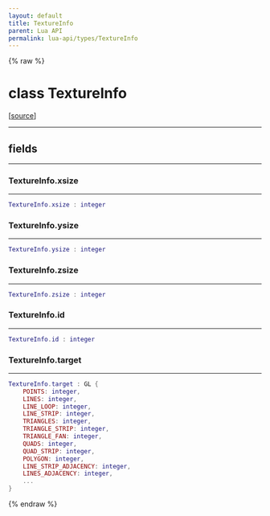 ```yaml
---
layout: default
title: TextureInfo
parent: Lua API
permalink: lua-api/types/TextureInfo
---
```


{% raw %}

# class TextureInfo





[<a href="https://github.com/beyond-all-reason/RecoilEngine/blob/b29554ca8a91605fa235eafe60ad740783359665/rts/Lua/LuaOpenGL.cpp#L4287-L4294" target="_blank">source</a>]







---



## fields
---

### TextureInfo.xsize
---
```lua
TextureInfo.xsize : integer
```










### TextureInfo.ysize
---
```lua
TextureInfo.ysize : integer
```










### TextureInfo.zsize
---
```lua
TextureInfo.zsize : integer
```










### TextureInfo.id
---
```lua
TextureInfo.id : integer
```










### TextureInfo.target
---
```lua
TextureInfo.target : GL {
    POINTS: integer,
    LINES: integer,
    LINE_LOOP: integer,
    LINE_STRIP: integer,
    TRIANGLES: integer,
    TRIANGLE_STRIP: integer,
    TRIANGLE_FAN: integer,
    QUADS: integer,
    QUAD_STRIP: integer,
    POLYGON: integer,
    LINE_STRIP_ADJACENCY: integer,
    LINES_ADJACENCY: integer,
    ...
}
```












{% endraw %}